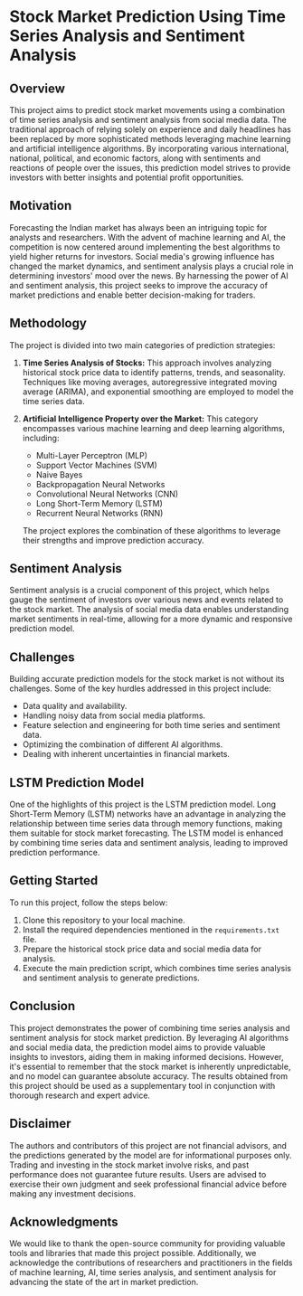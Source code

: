 # Stock Market Prediction Using Time Series Analysis and Sentiment Analysis

## Overview
This project aims to predict stock market movements using a combination of time series analysis and sentiment analysis from social media data. The traditional approach of relying solely on experience and daily headlines has been replaced by more sophisticated methods leveraging machine learning and artificial intelligence algorithms. By incorporating various international, national, political, and economic factors, along with sentiments and reactions of people over the issues, this prediction model strives to provide investors with better insights and potential profit opportunities.

## Motivation
Forecasting the Indian market has always been an intriguing topic for analysts and researchers. With the advent of machine learning and AI, the competition is now centered around implementing the best algorithms to yield higher returns for investors. Social media's growing influence has changed the market dynamics, and sentiment analysis plays a crucial role in determining investors' mood over the news. By harnessing the power of AI and sentiment analysis, this project seeks to improve the accuracy of market predictions and enable better decision-making for traders.

## Methodology
The project is divided into two main categories of prediction strategies:

1. **Time Series Analysis of Stocks:** This approach involves analyzing historical stock price data to identify patterns, trends, and seasonality. Techniques like moving averages, autoregressive integrated moving average (ARIMA), and exponential smoothing are employed to model the time series data.

2. **Artificial Intelligence Property over the Market:** This category encompasses various machine learning and deep learning algorithms, including:
   - Multi-Layer Perceptron (MLP)
   - Support Vector Machines (SVM)
   - Naive Bayes
   - Backpropagation Neural Networks
   - Convolutional Neural Networks (CNN)
   - Long Short-Term Memory (LSTM)
   - Recurrent Neural Networks (RNN)

   The project explores the combination of these algorithms to leverage their strengths and improve prediction accuracy.

## Sentiment Analysis
Sentiment analysis is a crucial component of this project, which helps gauge the sentiment of investors over various news and events related to the stock market. The analysis of social media data enables understanding market sentiments in real-time, allowing for a more dynamic and responsive prediction model.

## Challenges
Building accurate prediction models for the stock market is not without its challenges. Some of the key hurdles addressed in this project include:
- Data quality and availability.
- Handling noisy data from social media platforms.
- Feature selection and engineering for both time series and sentiment data.
- Optimizing the combination of different AI algorithms.
- Dealing with inherent uncertainties in financial markets.

## LSTM Prediction Model
One of the highlights of this project is the LSTM prediction model. Long Short-Term Memory (LSTM) networks have an advantage in analyzing the relationship between time series data through memory functions, making them suitable for stock market forecasting. The LSTM model is enhanced by combining time series data and sentiment analysis, leading to improved prediction performance.

## Getting Started
To run this project, follow the steps below:

1. Clone this repository to your local machine.
2. Install the required dependencies mentioned in the `requirements.txt` file.
3. Prepare the historical stock price data and social media data for analysis.
4. Execute the main prediction script, which combines time series analysis and sentiment analysis to generate predictions.

## Conclusion
This project demonstrates the power of combining time series analysis and sentiment analysis for stock market prediction. By leveraging AI algorithms and social media data, the prediction model aims to provide valuable insights to investors, aiding them in making informed decisions. However, it's essential to remember that the stock market is inherently unpredictable, and no model can guarantee absolute accuracy. The results obtained from this project should be used as a supplementary tool in conjunction with thorough research and expert advice.

## Disclaimer
The authors and contributors of this project are not financial advisors, and the predictions generated by the model are for informational purposes only. Trading and investing in the stock market involve risks, and past performance does not guarantee future results. Users are advised to exercise their own judgment and seek professional financial advice before making any investment decisions.

## Acknowledgments
We would like to thank the open-source community for providing valuable tools and libraries that made this project possible. Additionally, we acknowledge the contributions of researchers and practitioners in the fields of machine learning, AI, time series analysis, and sentiment analysis for advancing the state of the art in market prediction.
